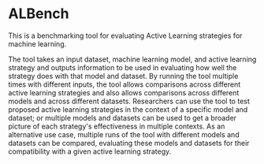 # ALBench
This is a benchmarking tool for evaluating Active Learning strategies for machine
learning.

The tool takes an input dataset, machine learning model, and active learning strategy
and outputs information to be used in evaluating how well the strategy does with that
model and dataset.  By running the tool multiple times with different inputs, the tool
allows comparisons across different active learning strategies and also allows
comparisons across different models and across different datasets.  Researchers can use
the tool to test proposed active learning strategies in the context of a specific model
and dataset; or multiple models and datasets can be used to get a broader picture of
each strategy's effectiveness in multiple contexts.  As an alternative use case,
multiple runs of the tool with different models and datasets can be compared, evaluating
these models and datasets for their compatibility with a given active learning strategy.
